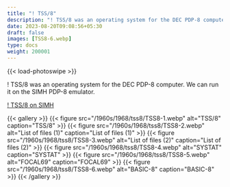 ```yaml
---
title: "! TSS/8"
description: "! TSS/8 was an operating system for the DEC PDP-8 computer. We can run it on the SIMH PDP-8 emulator."
date: 2023-08-20T09:08:56+05:30
draft: false
images: [TSS8-6.webp]
type: docs
weight: 200001
---
```


{{< load-photoswipe >}}

! TSS/8 was an operating system for the DEC PDP-8 computer. We can run it on the SIMH PDP-8 emulator.

<section class="section section-sm">
  <div class="container">
    <div class="row justify-content-center text-center">
      <div class="col-lg-5">
        <p><a class="btn btn-primary btn-md px-4 mb-1" href="https://virtualhub.eu.org/1960s/1968/tss8/simh/" role="button">! TSS/8 on SIMH</a></p>
      </div>
    </div>
  </div>
</section>

{{< gallery >}}
  {{< figure src="/1960s/1968/tss8/TSS8-1.webp" alt="TSS/8" caption="TSS/8" >}}
  {{< figure src="/1960s/1968/tss8/TSS8-2.webp" alt="List of files (1)" caption="List of files (1)" >}}
  {{< figure src="/1960s/1968/tss8/TSS8-3.webp" alt="List of files (2)" caption="List of files (2)" >}}
  {{< figure src="/1960s/1968/tss8/TSS8-4.webp" alt="SYSTAT" caption="SYSTAT" >}}
  {{< figure src="/1960s/1968/tss8/TSS8-5.webp" alt="FOCAL69" caption="FOCAL69" >}}
  {{< figure src="/1960s/1968/tss8/TSS8-6.webp" alt="BASIC-8" caption="BASIC-8" >}}
{{< /gallery >}}
